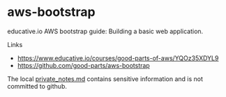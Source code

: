 # aws-bootstrap
educative.io AWS bootstrap guide: Building a basic web application.

Links
- https://www.educative.io/courses/good-parts-of-aws/YQOz35XDYL9
- https://github.com/good-parts/aws-bootstrap

The local [private_notes.md](./private_notes.md) contains sensitive information and is not committed to github.